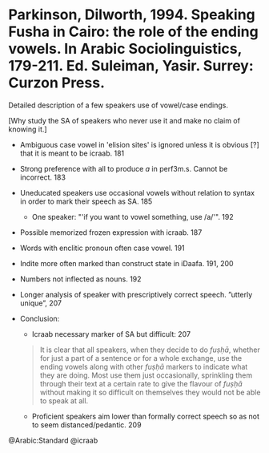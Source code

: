 # Parkinson, Dilworth, 1994. Speaking Fusha in Cairo: the role of the ending vowels. In Arabic Sociolinguistics, 179-211. Ed. Suleiman, Yasir. Surrey: Curzon Press.

Detailed description of a few speakers use of vowel/case endings. 

[Why study the SA of speakers who never use it and make no claim of knowing it.]

- Ambiguous case vowel in 'elision sites' is ignored unless it is obvious [?] that it is meant to be icraab. 181

- Strong preference with all to produce *a* in perf3m.s. Cannot be incorrect. 183

- Uneducated speakers use occasional vowels without relation to syntax in order to mark their speech as SA. 185 
  - One speaker: "'if you want to vowel something, use /a/'". 192 

- Possible memorized frozen expression with icraab. 187

- Words with enclitic pronoun often case vowel. 191

- Indite more often marked than construct state in iDaafa. 191, 200

- Numbers not inflected as nouns. 192

- Longer analysis of speaker with prescriptively correct speech. ”utterly unique”, 207

- Conclusion: 
  - Icraab necessary marker of SA but difficult: 207

  > It is clear that all speakers, when they decide to do *fuṣḥā*, whether for just a part of a sentence or for a whole exchange, use the ending vowels along with other *fuṣḥā* markers to indicate what they are doing. Most use them just occasionally, sprinkling them through their text at a certain rate to give the flavour of *fuṣḥā* without making it so difficult on themselves they would not be able to speak at all.

  - Proficient speakers aim lower than formally correct speech so as not to seem distanced/pedantic. 209

@Arabic:Standard
@icraab
